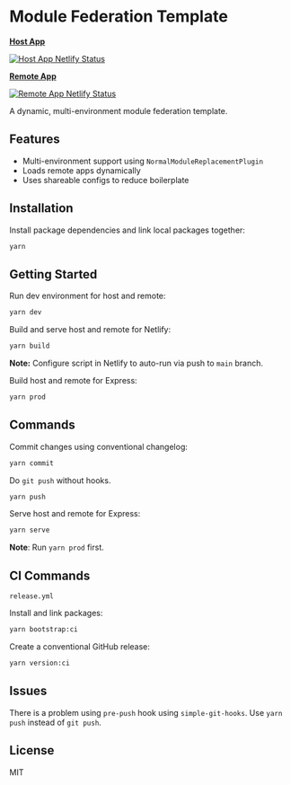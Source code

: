 # Module Federation Template

**[Host App](https://module-federation-template-host.netlify.app)**

[![Host App Netlify Status](https://api.netlify.com/api/v1/badges/dd3fd5c7-0168-4cd7-a56a-673503681f86/deploy-status)](https://app.netlify.com/sites/module-federation-template-host/deploys)

**[Remote App](https://module-federation-template-remote.netlify.app)**

[![Remote App Netlify Status](https://api.netlify.com/api/v1/badges/5ba4ad1f-811d-493f-8030-92e9ba296a43/deploy-status)](https://app.netlify.com/sites/module-federation-template-remote/deploys)

A dynamic, multi-environment module federation template.

## Features

- Multi-environment support using `NormalModuleReplacementPlugin`
- Loads remote apps dynamically
- Uses shareable configs to reduce boilerplate

## Installation

Install package dependencies and link local packages together:

```bash
yarn
```

## Getting Started

Run dev environment for host and remote:

```bash
yarn dev
```

Build and serve host and remote for Netlify:

```bash
yarn build
```

**Note:** Configure script in Netlify to auto-run via push to `main` branch.

Build host and remote for Express:

```bash
yarn prod
```

## Commands

Commit changes using conventional changelog:

```bash
yarn commit
```

Do `git push` without hooks.

```bash
yarn push
```

Serve host and remote for Express:

```bash
yarn serve
```

**Note**: Run `yarn prod` first.

## CI Commands

`release.yml`

Install and link packages:

```bash
yarn bootstrap:ci
```

Create a conventional GitHub release:

```bash
yarn version:ci
```

## Issues

There is a problem using `pre-push` hook using `simple-git-hooks`. Use `yarn push` instead of `git push`.

## License

MIT
